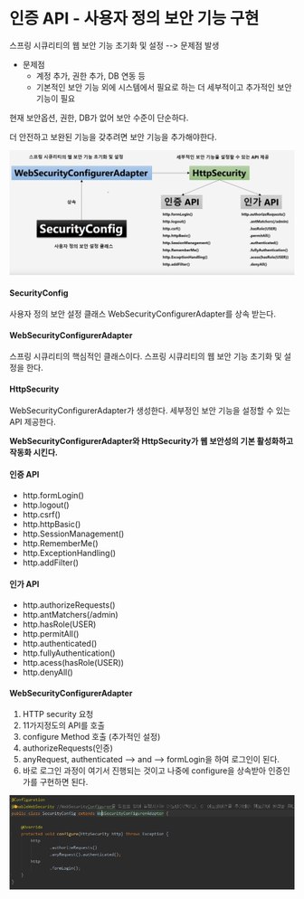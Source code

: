 # 인증 API - 사용자 정의 보안 기능 구현

스프링 시큐리티의 웹 보안 기능 초기화 및 설정 --&gt; 문제점 발생

* 문제점
  * 계정 추가, 권한 추가, DB 연동 등
  * 기본적인 보안 기능 외에 시스템에서 필요로 하는 더 세부적이고 추가적인 보안기능이 필요

현재 보안옵션, 권한, DB가 없어 보안 수준이 단순하다.

더 안전하고 보완된 기능을 갖추려면 보안 기능을 추가해야한다.

![](../../../.gitbook/assets/image%20%285%29.png)

#### SecurityConfig

사용자 정의 보안 설정 클래스 WebSecurityConfigurerAdapter를 상속 받는다.

#### WebSecurityConfigurerAdapter

스프링 시큐리티의 핵심적인 클래스이다. 스프링 시큐리티의 웹 보안 기능 초기화 및 설정을 한다.

#### HttpSecurity

WebSecurityConfigurerAdapter가 생성한다. 세부정인 보안 기능을 설정할 수 있는 API 제공한다.

**WebSecurityConfigurerAdapter와 HttpSecurity가 웹 보안성의 기본 활성화하고 작동화 시킨다.**

#### 인증 API

* http.formLogin\(\)
* http.logout\(\)
* http.csrf\(\)
* http.httpBasic\(\)
* http.SessionManagement\(\)
* http.RememberMe\(\)
* http.ExceptionHandling\(\)
* http.addFilter\(\)

#### 인가 API

* http.authorizeRequests\(\)
* http.antMatchers\(/admin\)
* http.hasRole\(USER\)
* http.permitAll\(\)
* http.authenticated\(\)
* http.fullyAuthentication\(\)
* http.acess\(hasRole\(USER\)\)
* http.denyAll\(\)



#### WebSecurityConfigurerAdapter

1. HTTP security 요청 
2.  11가지정도의 API를 호출
3.  configure Method 호출 \(추가적인 설정\) 
4.  authorizeRequests\(인증\) 
5.  anyRequest, authenticated --&gt; and --&gt; formLogin을 하여 로그인이 된다.
6.  바로 로그인 과정이 여기서 진행되는 것이고 나중에 configure을 상속받아 인증인가를 구현하면 된다.

![](../../../.gitbook/assets/image%20%284%29.png)

